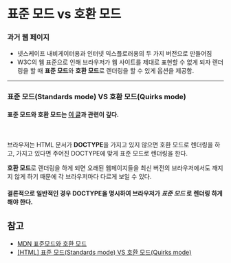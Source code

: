 # 표준 모드 vs 호환 모드

### 과거 웹 페이지

- 넷스케이프 내비게이터용과 인터넷 익스플로러용의 두 가지 버전으로 만들어짐
- W3C의 웹 표준으로 인해 브라우저가 웹 사이트를 제대로 표현할 수 없게 되자 렌더링을 할 때 **표준 모드**와 **호환 모드**로 렌더링을 할 수 있게 옵션을 제공함.

---

### 표준 모드(Standards mode) VS 호환 모드(Quirks mode)

#### 표준 모드와 호환 모드는 [이 글](https://github.com/HyeongSeoku/Front_End_Must_know/blob/master/Notes/html/doctype.md)과 관련이 깊다.

<br>

브라우저는 HTML 문서가 **DOCTYPE**을 가지고 있지 않으면 호환 모드로 렌더링을 하고, 가지고 있다면 주어진 DOCTYPE에 맞게 표준 모드로 렌더링을 한다.

**호환 모드**로 렌더링을 하게 되면 오래된 웹페이지들을 최신 버전의 브라우저에서도 깨지지 않게 하기 때문에 각 브라우저마다 다르게 보일 수 있다.

#### 결론적으로 일반적인 경우 **DOCTYPE을 명시하여 브라우저가 _표준 모드_ 로 렌더링 하게 해야 한다**.

## 참고

- [MDN 표준모드와 호환 모드](https://developer.mozilla.org/ko/docs/Web/HTML/Quirks_Mode_and_Standards_Mode)
- [[HTML] 표준 모드(Standards mode) VS 호환 모드(Quirks mode)
  ](https://sw-ryu.tistory.com/86)

